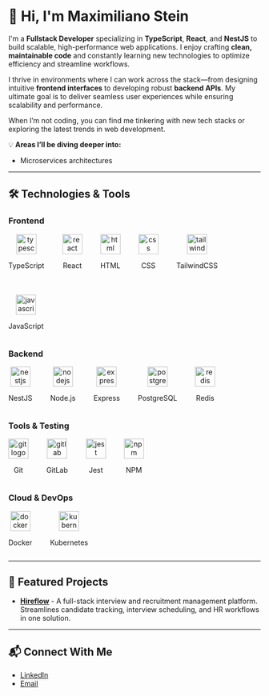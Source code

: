 # 👋 Hi, I'm Maximiliano Stein

I'm a **Fullstack Developer** specializing in **TypeScript**, **React**, and **NestJS** to build scalable, high-performance web applications. I enjoy crafting **clean, maintainable code** and constantly learning new technologies to optimize efficiency and streamline workflows.

I thrive in environments where I can work across the stack—from designing intuitive **frontend interfaces** to developing robust **backend APIs**. My ultimate goal is to deliver seamless user experiences while ensuring scalability and performance.

When I’m not coding, you can find me tinkering with new tech stacks or exploring the latest trends in web development.

💡 **Areas I’ll be diving deeper into:**

- Microservices architectures

---

## 🛠️ Technologies & Tools

### Frontend

<div style="display: flex; flex-wrap: wrap; gap: 36px;">
  <div style="text-align: center;">
    <img src="https://skillicons.dev/icons?i=ts" height="40" alt="typescript logo" />
    <p>TypeScript</p>
  </div>
  <div style="text-align: center;">
    <img src="https://skillicons.dev/icons?i=react" height="40" alt="react logo" />
    <p>React</p>
  </div>
  <div style="text-align: center;">
    <img src="https://skillicons.dev/icons?i=html" height="40" alt="html logo" />
    <p>HTML</p>
  </div>
  <div style="text-align: center;">
    <img src="https://skillicons.dev/icons?i=css" height="40" alt="css logo" />
    <p>CSS</p>
  </div>
  <div style="text-align: center;">
    <img src="https://skillicons.dev/icons?i=tailwind" height="40" alt="tailwindcss logo" />
    <p>TailwindCSS</p>
  </div>
  <div style="text-align: center;">
    <img src="https://skillicons.dev/icons?i=javascript" height="40" alt="javascript logo" />
    <p>JavaScript</p>
  </div>
</div>

### Backend

<div style="display: flex; flex-wrap: wrap; gap: 36px;">
  <div style="text-align: center;">
    <img src="https://skillicons.dev/icons?i=nestjs" height="40" alt="nestjs logo" />
    <p>NestJS</p>
  </div>
  <div style="text-align: center;">
    <img src="https://skillicons.dev/icons?i=nodejs" height="40" alt="nodejs logo" />
    <p>Node.js</p>
  </div>
  <div style="text-align: center;">
    <img src="https://skillicons.dev/icons?i=express" height="40" alt="express logo" />
    <p>Express</p>
  </div>
  <div style="text-align: center;">
    <img src="https://skillicons.dev/icons?i=postgresql" height="40" alt="postgresql logo" />
    <p>PostgreSQL</p>
  </div>
  <div style="text-align: center;">
    <img src="https://skillicons.dev/icons?i=redis" height="40" alt="redis logo" />
    <p>Redis</p>
  </div>
</div>

### Tools & Testing

<div style="display: flex; flex-wrap: wrap; gap: 36px;">
  <div style="text-align: center;">
    <img src="https://skillicons.dev/icons?i=git" height="40" alt="git logo" />
    <p>Git</p>
  </div>
  <div style="text-align: center;">
    <img src="https://skillicons.dev/icons?i=gitlab" height="40" alt="gitlab logo" />
    <p>GitLab</p>
  </div>
  <div style="text-align: center;">
    <img src="https://skillicons.dev/icons?i=jest" height="40" alt="jest logo" />
    <p>Jest</p>
  </div>
  <div style="text-align: center;">
    <img src="https://skillicons.dev/icons?i=npm" height="40" alt="npm logo" />
    <p>NPM</p>
  </div>
</div>

### Cloud & DevOps

<div style="display: flex; flex-wrap: wrap; gap: 36px;">
  <div style="text-align: center;">
    <img src="https://skillicons.dev/icons?i=docker" height="40" alt="docker logo" />
    <p>Docker</p>
  </div>
  <div style="text-align: center;">
    <img src="https://skillicons.dev/icons?i=kubernetes" height="40" alt="kubernetes logo" />
    <p>Kubernetes</p>
  </div>
</div>

---

## 🚀 Featured Projects

- [**Hireflow**](https://github.com/maxi-stein/hireflow) - A full-stack interview and recruitment management platform. Streamlines candidate tracking, interview scheduling, and HR workflows in one solution.

---

## 📬 Connect With Me

- [LinkedIn](https://www.linkedin.com/in/maximiliano-stein/)
- [Email](mailto:maxi_stein23@hotmail.com)
